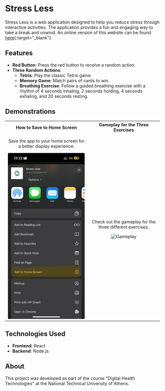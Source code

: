 # Stress Less

Stress Less is a web application designed to help you reduce stress through interactive activities. The application provides a fun and engaging way to take a break and unwind. An online version of this website can be found [here](http://uniportal.sytes.net:1042){:target="_blank"}.


## Features

- **Red Button**: Press the red button to receive a random action.
- **Three Random Actions**:
  - **Tetris**: Play the classic Tetris game.
  - **Memory Game**: Match pairs of cards to win.
  - **Breathing Exercise**: Follow a guided breathing exercise with a rhythm of 4 seconds inhaling, 2 seconds holding, 4 seconds exhaling, and 20 seconds resting.

## Demonstrations

<table>
  <tr>
    <th style="text-align: center;">How to Save to Home Screen</th>
    <th style="text-align: center;">Gameplay for the Three Exercises</th>
  </tr>
  <tr>
    <td style="text-align: center;">
      <p>Save the app to your home screen for a better display experience.</p>
      <div style="text-align: center;">
        <img src="./media/save-hs.jpg" alt="Save to Home Screen" width="250"/>
      </div>
    </td>
    <td style="text-align: center;">
      <p>Check out the gameplay for the three different exercises.</p>
      <div style="text-align: center;">
        <img src="./media/gameplay.gif" alt="Gameplay" width="250"/>
      </div>
    </td>
  </tr>
</table>

## Technologies Used

- **Frontend**: React
- **Backend**: Node.js

## About

This project was developed as part of the course "Digital Health Technologies" at the National Technical University of Athens.
